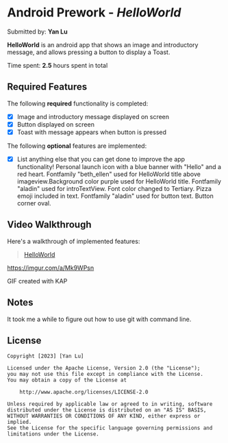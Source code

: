 # Android Prework - *HelloWorld*

Submitted by: **Yan Lu**

**HelloWorld** is an android app that shows an image and introductory message, and allows pressing a button to display a Toast. 

Time spent: **2.5** hours spent in total

## Required Features

The following **required** functionality is completed:

* [x] Image and introductory message displayed on screen
* [x] Button displayed on screen
* [x] Toast with message appears when button is pressed 

The following **optional** features are implemented:

* [x] List anything else that you can get done to improve the app functionality!
      Personal launch icon with a blue banner with "Hello" and a red heart.
      Fontfamily "beth_ellen" used for HelloWorld title above imageview.Background color purple used for HelloWorld title.
      Fontfamily "aladin" used for introTextView. Font color changed to Tertiary. Pizza emoji included in text. 
      Fontfamily "aladin" used for button text. Button corner oval. 

## Video Walkthrough

Here's a walkthrough of implemented features:
<blockquote class="imgur-embed-pub" lang="en" data-id="a/Mk9WPsn"  ><a href="//imgur.com/a/Mk9WPsn">HelloWorld</a></blockquote><script async src="//s.imgur.com/min/embed.js" charset="utf-8"></script>

https://imgur.com/a/Mk9WPsn

<!-- Replace this with whatever GIF tool you used! -->
GIF created with KAP  
<!-- Recommended tools:
[Kap](https://getkap.co/) for macOS
[ScreenToGif](https://www.screentogif.com/) for Windows
[peek](https://github.com/phw/peek) for Linux. -->

## Notes

It took me a while to figure out how to use git with command line. 

## License

    Copyright [2023] [Yan Lu]

    Licensed under the Apache License, Version 2.0 (the "License");
    you may not use this file except in compliance with the License.
    You may obtain a copy of the License at

        http://www.apache.org/licenses/LICENSE-2.0

    Unless required by applicable law or agreed to in writing, software
    distributed under the License is distributed on an "AS IS" BASIS,
    WITHOUT WARRANTIES OR CONDITIONS OF ANY KIND, either express or implied.
    See the License for the specific language governing permissions and
    limitations under the License.
